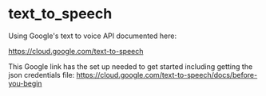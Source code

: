 # text_to_speech

Using Google's text to voice API documented here:

https://cloud.google.com/text-to-speech

This Google link has the set up needed to get started including getting the json credentials file:
https://cloud.google.com/text-to-speech/docs/before-you-begin




